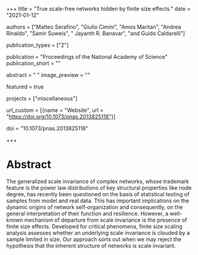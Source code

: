 +++
title = "True scale-free networks hidden by finite size effects."
date = "2021-01-12"

authors = ["Matteo Serafino", "Giulio Cimini", "Amos Maritan", "Andrea Rinaldo", "Samir Suweis", " Jayanth R. Banavar", "and Guido Caldarelli"]

publication_types = ["2"]

publication = "Proceedings of the National Academy of Science"
publication_short = ""

abstract = " "
image_preview = ""

featured = true

projects = ["miscellaneous"]

url_custom = [{name = "Website", url = "https://doi.org/10.1073/pnas.2013825118"}]

doi = "10.1073/pnas.2013825118"

+++
# Abstract
The generalized scale invariance of complex networks, whose trademark feature is the power law distributions of key structural properties like node degree, has recently been questioned on the basis of statistical testing of samples from model and real data. This has important implications on the dynamic origins of network self-organization and consequently, on the general interpretation of their function and resilience. However, a well-known mechanism of departure from scale invariance is the presence of finite size effects. Developed for critical phenomena, finite size scaling analysis assesses whether an underlying scale invariance is clouded by a sample limited in size. Our approach sorts out when we may reject the hypothesis that the inherent structure of networks is scale invariant.
